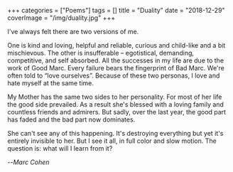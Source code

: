 +++
categories = ["Poems"]
tags = []
title = "Duality"
date = "2018-12-29"
coverImage = "/img/duality.jpg"
+++

I've always felt there are two versions of me.
<!--more-->
One is kind and loving, helpful and reliable, curious and child-like and a bit mischievous. The other is insufferable – egotistical, demanding, competitive, and self absorbed.
All the successes in my life are due to the work of Good Marc. Every failure bears the fingerprint of Bad Marc. We're often told to “love ourselves”. Because of these two personas, I love and hate myself at the same time.

My Mother has the same two sides to her personality. For most of her life the good side prevailed. As a result she's blessed with a loving family and countless friends and admirers. But sadly, over the last year, the good part has faded and the bad part now dominates.

She can't see any of this happening. It's destroying everything but yet it's entirely invisible to her. But I see it all, in full color and slow motion. The question is: what will I learn from it?

--<cite>Marc Cohen</cite>  
